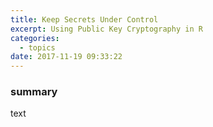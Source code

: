 ```yaml
---
title: Keep Secrets Under Control
excerpt: Using Public Key Cryptography in R
categories:
  - topics
date: 2017-11-19 09:33:22
---
```



### summary

text

